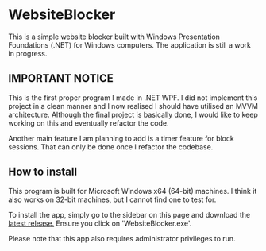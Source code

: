 # WebsiteBlocker

This is a simple website blocker built with Windows Presentation Foundations (.NET) for
Windows computers. The application is still a work in progress.

## IMPORTANT NOTICE

This is the first proper program I made in .NET WPF. I did not implement this project in a
clean manner and I now realised I should have utilised an MVVM architecture. Although the
final project is basically done, I would like to keep working on this and eventually
refactor the code.

Another main feature I am planning to add is a timer feature for block sessions. That can only be
done once I refactor the codebase.

## How to install

This program is built for Microsoft Windows x64 (64-bit) machines. I think it also works
on 32-bit machines, but I cannot find one to test for.

To install the app, simply go to the sidebar on this page and download the [latest release.](https://github.com/ajmel-muadz/WebsiteBlocker/releases/tag/WebsiteBlocker%2Fv1.0)
Ensure you click on 'WebsiteBlocker.exe'.

Please note that this app also requires administrator privileges to run.